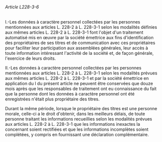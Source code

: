 ###### Article L228-3-6

I.-Les données à caractère personnel collectées par les personnes mentionnées aux articles L. 228-2 à L. 228-3-1 selon les modalités définies aux mêmes articles L. 228-2 à L. 228-3-1 font l'objet d'un traitement automatisé mis en œuvre par la société émettrice aux fins d'identification des propriétaires de ses titres et de communication avec ces propriétaires pour faciliter leur participation aux assemblées générales, leur accès à toute information intéressant l'activité de la société et, de façon générale, l'exercice de leurs droits.

II.-Les données à caractère personnel collectées par les personnes mentionnées aux articles L. 228-2 à L. 228-3-1 selon les modalités prévues aux mêmes articles L. 228-2 à L. 228-3-1 et par la société émettrice en application du I du présent article ne peuvent être conservées que douze mois après que les responsables de traitement ont eu connaissance du fait que la personne dont les données à caractère personnel ont été enregistrées n'était plus propriétaire des titres.

Durant la même période, lorsque le propriétaire des titres est une personne morale, celle-ci a le droit d'obtenir, dans les meilleurs délais, de toute personne traitant les informations recueillies selon les modalités prévues aux articles L. 228-2 à L. 228-3-1 que les informations inexactes la concernant soient rectifiées et que les informations incomplètes soient complétées, y compris en fournissant une déclaration complémentaire.

